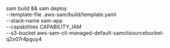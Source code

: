 sam build && sam deploy \
--template-file .aws-sam/build/template.yaml \
--stack-name sam-app \
--capabilities CAPABILITY_IAM \
--s3-bucket aws-sam-cli-managed-default-samclisourcebucket-q2x07r4pguy4
